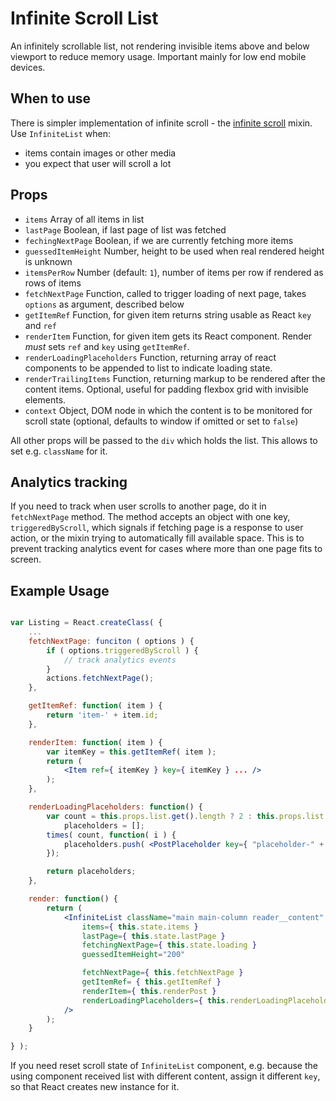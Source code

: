 Infinite Scroll List
====================

An infinitely scrollable list, not rendering invisible items above and below viewport to reduce memory usage.
Important mainly for low end mobile devices.

## When to use

There is simpler implementation of infinite scroll - the [infinite scroll](../../lib/mixins/infinite-scroll/) mixin. Use `InfiniteList` when:

* items contain images or other media
* you expect that user will scroll a lot

## Props

* `items` Array of all items in list
* `lastPage` Boolean, if last page of list was fetched
* `fechingNextPage` Boolean, if we are currently fetching more items
* `guessedItemHeight` Number, height to be used when real rendered height is unknown
* `itemsPerRow` Number (default: `1`), number of items per row if rendered as rows of items
* `fetchNextPage` Function, called to trigger loading of next page, takes `options` as argument, described below
* `getItemRef` Function, for given item returns string usable as React `key` and `ref`
* `renderItem` Function, for given item gets its React component. Render *must* sets `ref` and `key` using `getItemRef`.
* `renderLoadingPlaceholders` Function, returning array of react components to be appended to list to indicate loading state.
* `renderTrailingItems` Function, returning markup to be rendered after the content items. Optional, useful for padding flexbox grid with invisible elements.
* `context` Object, DOM node in which the content is to be monitored for scroll state (optional, defaults to window if omitted or set to `false`)

All other props will be passed to the `div` which holds the list. This allows to set e.g. `className` for it.

## Analytics tracking

If you need to track when user scrolls to another page, do it in `fetchNextPage` method. The method accepts an object with one key, `triggeredByScroll`, which signals if fetching page is a response to user action, or the mixin trying to automatically fill available space. This is to prevent tracking analytics event for cases where more than one page fits to screen.

## Example Usage

```jsx

var Listing = React.createClass( {
	...
	fetchNextPage: funciton ( options ) {
		if ( options.triggeredByScroll ) {
			// track analytics events
		}
		actions.fetchNextPage();
	},

	getItemRef: function( item ) {
		return 'item-' + item.id;
	},

	renderItem: function( item ) {
		var itemKey = this.getItemRef( item );
		return (
			<Item ref={ itemKey } key={ itemKey } ... />
		);
	},

	renderLoadingPlaceholders: function() {
		var count = this.props.list.get().length ? 2 : this.props.list.perPage,
			placeholders = [];
		times( count, function( i ) {
			placeholders.push( <PostPlaceholder key={ "placeholder-" + i } /> );
		});

		return placeholders;
	},

	render: function() {
		return (
			<InfiniteList className="main main-column reader__content" role="main"
				items={ this.state.items }
				lastPage={ this.state.lastPage }
				fetchingNextPage={ this.state.loading }
				guessedItemHeight="200"

				fetchNextPage={ this.fetchNextPage }
				getItemRef= { this.getItemRef }
				renderItem={ this.renderPost }
				renderLoadingPlaceholders={ this.renderLoadingPlaceholders }
			/>
		);
	}

} );

```

If you need reset scroll state of `InfiniteList` component, e.g. because the using component received list with different content, assign it different `key`, so that React creates new instance for it.
